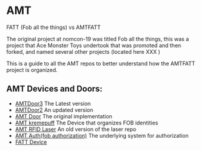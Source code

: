 # AMT
FATT (Fob all the things) vs AMTFATT

The original project at nomcon-19 was titled Fob all the things, this was a project that Ace Monster Toys undertook that was
promoted and then forked, and named several other projects (located here XXX ) 

This is a guide to all the AMT repos to better understand how the AMTFATT project is organized. 


## AMT Devices and Doors:
- [AMTDoor3](https://github.com/acemonstertoys/amtdoor3) The Latest version
- [AMTDoor2](https://github.com/acemonstertoys/amtdoor2) An updated version 
- [AMT Door](https://github.com/acemonstertoys/amtdoor) The original implementation 
- [AMT kremepuff](https://github.com/acemonstertoys/kremepuff) The Device that organizes FOB identities 
- [AMT RFID Laser](https://github.com/acemonstertoys/laser-rfid) An old version of the laser repo
- [AMT Auth(fob authorization)](https://github.com/acemonstertoys/makerspace-auth) The underlying system for authorization 
- [FATT Device](https://github.com/acemonstertoys/fatt_device)


